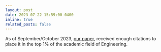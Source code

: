 ```yaml
---
layout: post
date: 2023-07-22 15:59:00-0400
inline: true
related_posts: false
---
```


As of September/October 2023, [our paper](https://www.webofscience.com/wos/woscc/full-record/WOS:000864186200025), received enough citations to place it in the top 1% of the academic field of Engineering.
